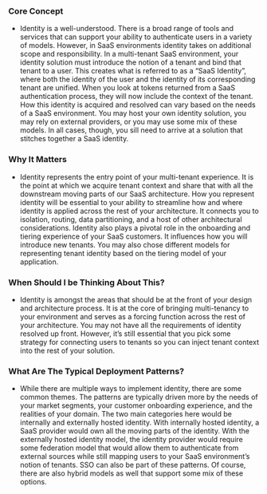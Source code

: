 ### Core Concept
* Identity is a well-understood. There is a broad range of tools and services that can support your ability to authenticate users in a variety of models. However, in SaaS environments identity takes on additional scope and responsibility. In a multi-tenant SaaS environment, your identity solution must introduce the notion of a tenant and bind that tenant to a user. This creates what is referred to as a “SaaS Identity”, where both the identity of the user and the identity of its corresponding tenant are unified. When you look at tokens returned from a SaaS authentication process, they will now include the context of the tenant. How this identity is acquired and resolved can vary based on the needs of a SaaS environment. You may host your own identity solution, you may rely on external providers, or you may use some mix of these models. In all cases, though, you sill need to arrive at a solution that stitches together a SaaS identity.

### Why It Matters
* Identity represents the entry point of your multi-tenant experience. It is the point at which we acquire tenant context and share that with all the downstream moving parts of our SaaS architecture. How you represent identity will be essential to your ability to streamline how and where identity is applied across the rest of your architecture. It connects you to isolation, routing, data partitioning, and a host of other architectural considerations. Identity also plays a pivotal role in the onboarding and tiering experience of your SaaS customers. It influences how you will introduce new tenants. You may also chose different models for representing tenant identity based on the tiering model of your application.

### When Should I be Thinking About This?
* Identity is amongst the areas that should be at the front of your design and architecture process. It is at the core of bringing multi-tenancy to your environment and serves as a forcing function across the rest of your architecture. You may not have all the requirements of identity resolved up front. However, it’s still essential that you pick some strategy for connecting users to tenants so you can inject tenant context into the rest of your solution. 

### What Are The Typical Deployment Patterns?
* While there are multiple ways to implement identity, there are some common themes. The patterns are typically driven more by the needs of your market segments, your customer onboarding experience, and the realities of your domain. The two main categories here would be internally and externally hosted identity. With internally hosted identity, a SaaS provider would own all the moving parts of the identity. With the externally hosted identity model, the identity provider would require some federation model that would allow them to authenticate from external sources while still mapping users to your SaaS environment’s notion of tenants. SSO can also be part of these patterns. Of course, there are also hybrid models as well that support some mix of these options.